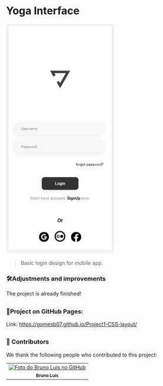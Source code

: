 # Yoga Interface


<img src="./imgrdm/imgyoga.png">

> Basic login design for mobile app.

### 🛠Adjustments and improvements

The project is already finished!
##

### 📄Project on GitHub Pages:
    
 Link: https://gomesb07.github.io/Project1-CSS-layout/

##
### 🤝 Contributors

We thank the following people who contributed to this project:

<table>
  <tr>
    <td align="center">
      <a href="#">
        <img src="https://user-images.githubusercontent.com/93354781/139967887-3c73c17c-d82b-4b46-ac35-40669f06e941.gif" width="200px;" alt="Foto do Bruno Luis no GitHub"/><br>
        <sub>
          <b>Bruno Luis</b>
        </sub>
      </a>
    </td>
  </tr>
</table>


